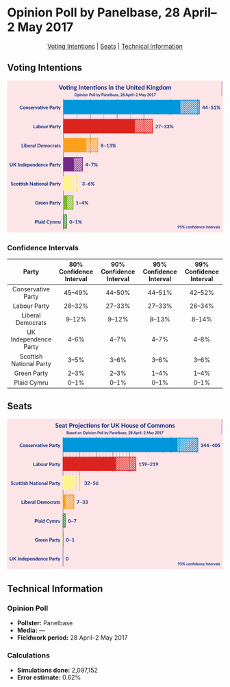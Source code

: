 # Opinion Poll by Panelbase, 28 April–2 May 2017

<p align="center"><a href="#voting-intentions">Voting Intentions</a> | <a href="#seats">Seats</a> | <a href="#technical-information">Technical Information</a></p>

## Voting Intentions

![Graph with voting intentions not yet produced](2017-05-02-Panelbase.png "Voting Intentions")

### Confidence Intervals

| Party | 80% Confidence Interval | 90% Confidence Interval | 95% Confidence Interval | 99% Confidence Interval |
|:-----:|:-----------------------:|:-----------------------:|:-----------------------:|:-----------------------:|
| Conservative Party | 45–49% |44–50% |44–51% |42–52% |
| Labour Party | 28–32% |27–33% |27–33% |26–34% |
| Liberal Democrats | 9–12% |9–12% |8–13% |8–14% |
| UK Independence Party | 4–6% |4–7% |4–7% |4–8% |
| Scottish National Party | 3–5% |3–6% |3–6% |3–6% |
| Green Party | 2–3% |2–3% |1–4% |1–4% |
| Plaid Cymru | 0–1% |0–1% |0–1% |0–1% |

## Seats

![Graph with seats not yet produced](2017-05-02-Panelbase-seats.png "Seats")

## Technical Information

### Opinion Poll

+ **Pollster:** Panelbase
+ **Media:** —
+ **Fieldwork period:** 28 April–2 May 2017

### Calculations

+ **Simulations done:** 2,097,152
+ **Error estimate:** 0.62%

